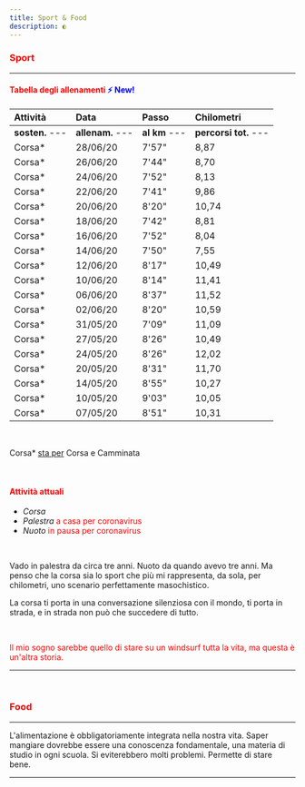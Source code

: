 ```yaml
---
title: Sport & Food
description: ◐
---
```


### <span style="color:red">Sport</span>
---

#### <span style="color:red">Tabella degli allenamenti</span> <span style="color:blue">⚡ New!</span>

| Attività                    | Data                    | Passo                         | Chilometri                 |
|:----------------------|:--------------------|:-------------------------|:------------------------|
| **sosten.** ---        | **allenam.** ---   |  **al km** ---               |  **percorsi tot.** --- |
| Corsa*                    | 28/06/20              |  7'57"                         |  8,87                         |
| Corsa*                    | 26/06/20              |  7'44"                         |  8,70                         |
| Corsa*                    | 24/06/20              |  7'52"                         |  8,13                         |
| Corsa*                    | 22/06/20              |  7'41"                         |  9,86                         |
| Corsa*                    | 20/06/20              |  8'20"                         |  10,74                       |
| Corsa*                    | 18/06/20              |  7'42"                         |  8,81                         |
| Corsa*                    | 16/06/20              |  7'52"                         |  8,04                         |
| Corsa*                    | 14/06/20              |  7'50"                         |  7,55                         |
| Corsa*                    | 12/06/20              |  8'17"                         |  10,49                       |
| Corsa*                    | 10/06/20              |  8'14"                         |  11,41                       |
| Corsa*                    | 06/06/20              |  8'37"                         |  11,52                       |
| Corsa*                    | 02/06/20              |  8'20"                         |  10,59                       |
| Corsa*                    | 31/05/20              |  7'09"                         |  11,09                       |
| Corsa*                    | 27/05/20              |  8'26"                         |  10,49                       |
| Corsa*                    | 24/05/20              |  8'26"                         |  12,02                       |
| Corsa*                    | 20/05/20              |  8'31"                         |  11,70                       |
| Corsa*                    | 14/05/20              |  8'55"                         |  10,27                       |
| Corsa*                    | 10/05/20              |  9'03"                         |  10,05                       |
| Corsa*                    | 07/05/20              |  8'51"                         |  10,31                       |
&nbsp;

Corsa* <span style="text-decoration:underline">sta per</span> Corsa e Camminata

&nbsp;

#### <span style="color:red">Attività attuali</span>
* _Corsa_
* _Palestra_ <span style="color:red">a casa per coronavirus</span>
* _Nuoto_ <span style="color:red">in pausa per coronavirus</span>

&nbsp;

Vado in palestra da circa tre anni. Nuoto da quando avevo tre anni. Ma penso che la corsa sia lo sport che più mi rappresenta, da sola, per chilometri, uno scenario perfettamente masochistico.

La corsa ti porta in una conversazione silenziosa con il mondo, ti porta in strada, e in strada non può che succedere di tutto.

&nbsp;

<span style="color:red">Il mio sogno sarebbe quello di stare su un windsurf tutta la vita, ma questa è un'altra storia.</span>

---
&nbsp;

### <span style="color:red">Food</span>
---
L'alimentazione è obbligatoriamente integrata nella nostra vita. Saper mangiare dovrebbe essere una conoscenza fondamentale, una materia di studio in ogni scuola. Si eviterebbero molti problemi. Permette di stare bene.

---
